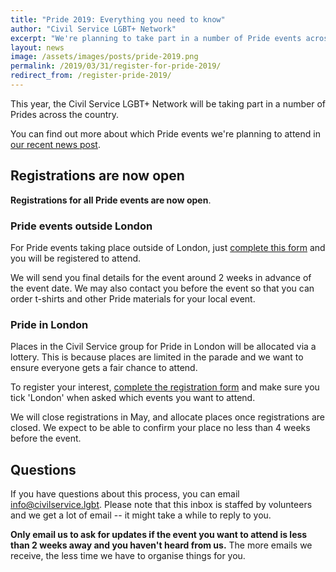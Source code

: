 ```yaml
---
title: "Pride 2019: Everything you need to know"
author: "Civil Service LGBT+ Network"
excerpt: "We're planning to take part in a number of Pride events across the UK again this year. Here's what we've got planned so far, and what you need to know."
layout: news
image: /assets/images/posts/pride-2019.png
permalink: /2019/03/31/register-for-pride-2019/
redirect_from: /register-pride-2019/
---
```


This year, the Civil Service LGBT+ Network will be taking part in a number of Prides across the country. 

You can find out more about which Pride events we're planning to attend in [our recent news post](/2019/03/01/pride-2019-what-you-need-to-know/).

## Registrations are now open

**Registrations for all Pride events are now open**. 

### Pride events outside London 

For Pride events taking place outside of London, just [complete this form](https://forms.gle/23Trq8wuLa7VroJJ9) and you will be registered to attend.

We will send you final details for the event around 2 weeks in advance of the event date. We may also contact you before the event so that you can order t-shirts and other Pride materials for your local event.

### Pride in London

Places in the Civil Service group for Pride in London will be allocated via a lottery. This is because places are limited in the parade and we want to ensure everyone gets a fair chance to attend.

To register your interest, [complete the registration form](https://forms.gle/23Trq8wuLa7VroJJ9) and make sure you tick 'London' when asked which events you want to attend.

We will close registrations in May, and allocate places once registrations are closed. We expect to be able to confirm your place no less than 4 weeks before the event.

## Questions

If you have questions about this process, you can email <info@civilservice.lgbt>. Please note that this inbox is staffed by volunteers and we get a lot of email -- it might take a while to reply to you.

**Only email us to ask for updates if the event you want to attend is less than 2 weeks away and you haven't heard from us.** The more emails we receive, the less time we have to organise things for you.